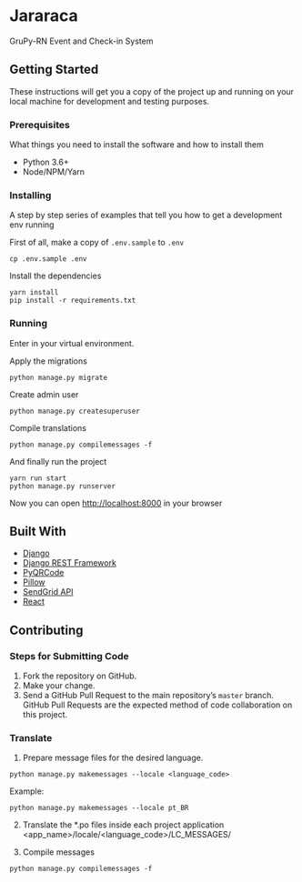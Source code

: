 # Jararaca

GruPy-RN Event and Check-in System

## Getting Started

These instructions will get you a copy of the project up and running on your local machine for development and testing purposes.

### Prerequisites

What things you need to install the software and how to install them

- Python 3.6+
- Node/NPM/Yarn

### Installing

A step by step series of examples that tell you how to get a development env running

First of all, make a copy of `.env.sample` to `.env`

```
cp .env.sample .env
```

Install the dependencies

```
yarn install
pip install -r requirements.txt
```

### Running

Enter in your virtual environment.

Apply the migrations

```
python manage.py migrate
```

Create admin user

```
python manage.py createsuperuser
```

Compile translations        

```
python manage.py compilemessages -f
```

And finally run the project

```
yarn run start
python manage.py runserver
```

Now you can open [http://localhost:8000](http://localhost:8000) in your browser

## Built With

- [Django](https://www.djangoproject.com/)
- [Django REST Framework](http://www.django-rest-framework.org/)
- [PyQRCode](https://pythonhosted.org/PyQRCode/)
- [Pillow](https://pillow.readthedocs.io/en/stable/)
- [SendGrid API](https://sendgrid.com/)
- [React](https://reactjs.org/)

## Contributing


### Steps for Submitting Code

1. Fork the repository on GitHub.
2. Make your change.
3. Send a GitHub Pull Request to the main repository’s `master` branch. GitHub Pull Requests are the expected method of code collaboration on this project.

### Translate

1. Prepare message files for the desired language.

```
python manage.py makemessages --locale <language_code>
```

Example:

```
python manage.py makemessages --locale pt_BR
```

2. Translate the \*.po files inside each project application <app_name>/locale/<language_code>/LC_MESSAGES/

3. Compile messages

```
python manage.py compilemessages -f
```
